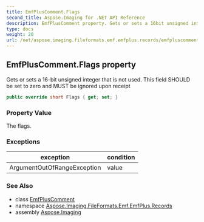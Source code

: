 ```yaml
---
title: EmfPlusComment.Flags
second_title: Aspose.Imaging for .NET API Reference
description: EmfPlusComment property. Gets or sets a 16bit unsigned integer that is not used. This field SHOULD be set to zero and MUST be ignored upon receipt
type: docs
weight: 20
url: /net/aspose.imaging.fileformats.emf.emfplus.records/emfpluscomment/flags/
---
```

## EmfPlusComment.Flags property

Gets or sets a 16-bit unsigned integer that is not used. This field SHOULD be set to zero and MUST be ignored upon receipt

```csharp
public override short Flags { get; set; }
```

### Property Value

The flags.

### Exceptions

| exception | condition |
| --- | --- |
| ArgumentOutOfRangeException | value |

### See Also

* class [EmfPlusComment](../)
* namespace [Aspose.Imaging.FileFormats.Emf.EmfPlus.Records](../../emfpluscomment/)
* assembly [Aspose.Imaging](../../../)


